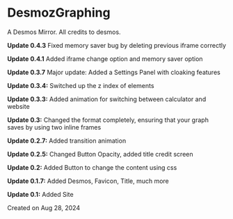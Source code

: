 # DesmozGraphing  
A Desmos Mirror. All credits to desmos.  

**Update 0.4.3** Fixed memory saver bug by deleting previous iframe correctly

**Update 0.4.1** Added iframe change option and memory saver option

**Update 0.3.7** Major update: Added a Settings Panel with cloaking features

**Update 0.3.4:** Switched up the z index of elements 

**Update 0.3.3:** Added animation for switching between calculator and website  

**Update 0.3:** Changed the format completely, ensuring that your graph saves by using two inline frames  

**Update 0.2.7:** Added transition animation  

**Update 0.2.5:** Changed Button Opacity, added title credit screen  

**Update 0.2:** Added Button to change the content using css  

**Update 0.1.7:** Added Desmos, Favicon, Title, much more  

**Update 0.1:** Added Site  

Created on Aug 28, 2024
